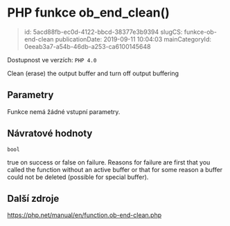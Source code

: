PHP funkce ob_end_clean()
================================

> id: 5acd88fb-ec0d-4122-bbcd-38377e3b9394
> slugCS: funkce-ob-end-clean
> publicationDate: 2019-09-11 10:04:03
> mainCategoryId: 0eeab3a7-a54b-46db-a253-ca6100145648

Dostupnost ve verzích: `PHP 4.0`

Clean (erase) the output buffer and turn off output buffering


Parametry
--------------

Funkce nemá žádné vstupní parametry.

Návratové hodnoty
----------------

`bool`

true on success or false on failure. Reasons for failure are first that you called the
function without an active buffer or that for some reason a buffer could
not be deleted (possible for special buffer).

Další zdroje
------------

https://php.net/manual/en/function.ob-end-clean.php
